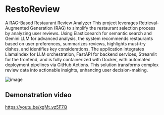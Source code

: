 # RestoReview 
A RAG-Based Restaurant Review Analyzer
This project leverages Retrieval-Augmented Generation (RAG) to simplify the restaurant selection process by analyzing user reviews. Using Elasticsearch for semantic search and Gemini LLM for advanced analysis, the system recommends restaurants based on user preferences, summarizes reviews, highlights must-try dishes, and identifies key considerations. The application integrates LlamaIndex for LLM orchestration, FastAPI for backend services, Streamlit for the frontend, and is fully containerized with Docker, with automated deployment pipelines via GitHub Actions. This solution transforms complex review data into actionable insights, enhancing user decision-making.

![image](https://github.com/user-attachments/assets/22564154-11e7-4ef8-b8bb-2f7f50aa9d00)


## Demonstration video
https://youtu.be/xgMt_yz5F7Q


